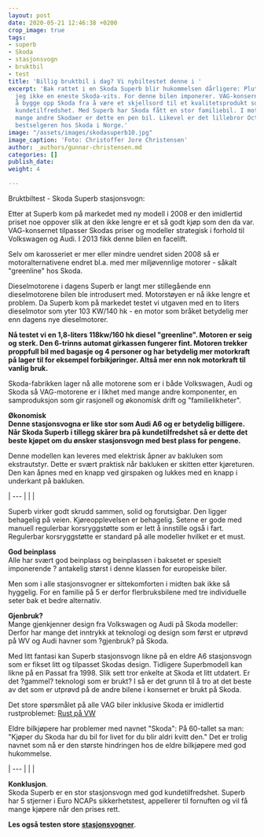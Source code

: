 ```yaml
---
layout: post
date: 2020-05-21 12:46:38 +0200
crop_image: true
tags:
- superb
- Skoda
- stasjonsvogn
- bruktbil
- test
title: 'Billig bruktbil i dag? Vi nybiltestet denne i '
excerpt: 'Bak rattet i en Skoda Superb blir hukommelsen dårligere: Plutselig husker
  jeg ikke en eneste Skoda-vits. For denne bilen imponerer. VAG-konsernet har maktet
  å bygge opp Skoda fra å være et skjellsord til et kvalitetsprodukt som nå har god
  kundetilfredshet. Med Superb har Skoda fått en stor familiebil. I motsetning til
  mange andre Skodaer er dette en pen bil. Likevel er det lillebror Octavia som er
  bestselgeren hos Skoda i Norge.'
image: "/assets/images/skodasuperb10.jpg"
image_caption: 'Foto: Christoffer Jore Christensen'
author: _authors/gunnar-christensen.md
categories: []
publish_date: 
weight: 4

---
```

Bruktbiltest - Skoda Superb stasjonsvogn:

Etter at Superb kom på markedet med ny modell i 2008 er den imidlertid priset noe oppover slik at den ikke lengre er et så godt kjøp som den da var. VAG-konsernet tilpasser Skodas priser og modeller strategisk i forhold til Volkswagen og Audi. I 2013 fikk denne bilen en facelift.

Selv om karosseriet er mer eller mindre uendret siden 2008 så er motoralternativene endret bl.a. med mer miljøvennlige motorer - såkalt "greenline" hos Skoda.

Dieselmotorene i dagens Superb er langt mer stillegående enn dieselmotorene bilen ble introdusert med. Motorstøyen er nå ikke lengre et problem. Da Superb kom på markedet testet vi utgaven med en to liters dieselmotor som yter 103 KW/140 hk - en motor som bråket betydelig mer enn dagens nye dieselmotorer.

**Nå testet vi en 1,8-liters 118kw/160 hk diesel "greenline". Motoren er seig og sterk. Den 6-trinns automat girkassen fungerer fint. Motoren trekker proppfull bil med bagasje og 4 personer og har betydelig mer motorkraft på lager til for eksempel forbikjøringer. Altså mer enn nok motorkraft til vanlig bruk.**

Skoda-fabrikken lager nå alle motorene som er i både Volkswagen, Audi og Skoda så VAG-motorene er i likhet med mange andre komponenter, en samproduksjon som gir rasjonell og økonomisk drift og "familielikheter".

**Økonomisk**  
**Denne stasjonsvogna er like stor som Audi A6 og er betydelig billigere. Når Skoda Superb i tillegg skårer bra på kundetilfredshet så er dette det beste kjøpet om du ønsker stasjonsvogn med best plass for pengene.**

Denne modellen kan leveres med elektrisk åpner av bakluken som ekstrautstyr. Dette er svært praktisk når bakluken er skitten etter kjøreturen. Den kan åpnes med en knapp ved girspaken og lukkes med en knapp i underkant på bakluken.

| --- |
|  |

Superb virker godt skrudd sammen, solid og forutsigbar. Den ligger behagelig på veien. Kjøreopplevelsen er behagelig. Setene er gode med manuell regulerbar korsryggstøtte som er lett å innstille også i fart. Regulerbar korsryggstøtte er standard på alle modeller hvilket er et must.

**God beinplass**  
Alle har svært god beinplass og beinplassen i baksetet er spesielt imponerende ? antakelig størst i denne klassen for europeiske biler.

Men som i alle stasjonsvogner er sittekomforten i midten bak ikke så hyggelig. For en familie på 5 er derfor flerbruksbilene med tre individuelle seter bak et bedre alternativ.

**Gjenbruk?**  
Mange gjenkjenner design fra Volkswagen og Audi på Skoda modeller: Derfor har mange det inntrykk at teknologi og design som først er utprøvd på WV og Audi havner som ?gjenbruk? på Skoda.

Med litt fantasi kan Superb stasjonsvogn likne på en eldre A6 stasjonsvogn som er fikset litt og tilpasset Skodas design. Tidligere Superbmodell kan likne på en Passat fra 1998. Slik sett tror enkelte at Skoda et litt utdatert. Er det ?gammel? teknologi som er brukt? I så er det grunn til å tro at det beste av det som er utprøvd på de andre bilene i konsernet er brukt på Skoda.

Det store spørsmålet på alle VAG biler inklusive Skoda er imidlertid rustproblemet: [Rust på VW](rust.vw.htm)

Eldre bilkjøpere har problemer med navnet "Skoda": På 60-tallet sa man: "Kjøper du Skoda har du bil for livet for du blir aldri kvitt den." Det er trolig navnet som nå er den største hindringen hos de eldre bilkjøpere med god hukommelse.

| --- |
|  |

**Konklusjon**.  
 Skoda Superb er en stor stasjonsvogn med god kundetilfredshet. Superb har 5 stjerner i Euro NCAPs sikkerhetstest, appellerer til fornuften og vil få mange kjøpere når den prises rett.

**Les også testen store** [**stasjonsvogner**](stasjonsvogn.htm).